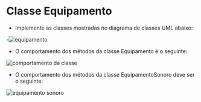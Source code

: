 # Classe Equipamento
- Implemente as classes mostradas no diagrama de classes UML abaixo:
 
 -![equipamento ](https://github.com/PamellaBairos/Equipamento/assets/166080257/b9e7cfc9-fe99-44fb-9ef3-9adfe6aa2e7d)
 
 - O comportamento dos métodos da classe Equipamento é o seguinte:

 ![comportamento da classe ](https://github.com/PamellaBairos/Equipamento/assets/166080257/bdf0fb0c-74b8-4f42-b4b8-29939b9a6f37)

 - O comportamento dos métodos da classe EquipamentoSonoro deve ser o seguinte:

![equipamento sonoro](https://github.com/PamellaBairos/Equipamento/assets/166080257/cecd9bc6-f7d8-4f34-b71c-fe5956e843a3)
 

 
  
